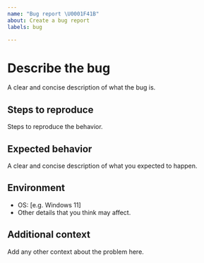```yaml
---
name: "Bug report \U0001F41B"
about: Create a bug report
labels: bug

---
```


# Describe the bug

A clear and concise description of what the bug is.

## Steps to reproduce

Steps to reproduce the behavior.

## Expected behavior

A clear and concise description of what you expected to happen.

## Environment

- OS: [e.g. Windows 11]
- Other details that you think may affect.

## Additional context

Add any other context about the problem here.
